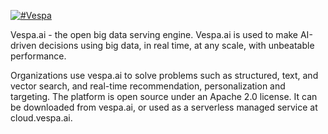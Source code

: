 [![#Vespa](https://vespa.ai/assets/vespa-logo-color.png)](https://vespa.ai)

Vespa.ai - the open big data serving engine.
Vespa.ai is used to make AI-driven decisions using big data, in real time, at any scale, with unbeatable performance.

Organizations use vespa.ai to solve problems such as structured, text, and vector search, and real-time recommendation, personalization and targeting.
The platform is open source under an Apache 2.0 license.
It can be downloaded from vespa.ai, or used as a serverless managed service at cloud.vespa.ai.
